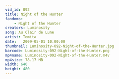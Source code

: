 ```yaml
---
vid_id: 092
title: Night of the Hunter
fandoms:
    - Night of the Hunter
creators: Luminosity
song: Au Clair de Lune
artist: Tomita
date:   2009-05-01 10:00:00
thumbnail: Luminosity-092-Night-of-the-Hunter.jpg
barcode: Luminosity-092-Night-of-the-Hunter.png
mp4name: Luminosity-092-Night-of-the-Hunter.m4v
mp4size: 78.17 MB
width: 640
height: 480
---
```



  